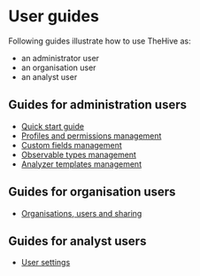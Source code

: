 # User guides

Following guides illustrate how to use TheHive as:

- an administrator user
- an organisation user
- an analyst user

## Guides for administration users

- [Quick start guide](Quick-start.md)
- [Profiles and permissions management](Profiles-permissions.md)
- [Custom fields management](./Custom-fields.md)
- [Observable types management](./Observable-types.md)
- [Analyzer templates management](./Analyzer-templates.md)

## Guides for organisation users

- [Organisations, users and sharing](./Organisations-users-sharing.md)

## Guides for analyst users

- [User settings](./analyst_users/Users-settings.md)
